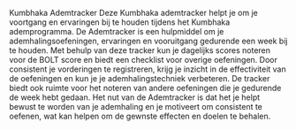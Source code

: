 Kumbhaka Ademtracker
Deze Kumbhaka ademtracker helpt je om je voortgang en ervaringen bij te houden tijdens het Kumbhaka ademprogramma.
De Ademtracker is een hulpmiddel om je ademhalingsoefeningen, ervaringen en vooruitgang gedurende een week bij te houden. Met behulp van deze tracker kun je dagelijks scores noteren voor de BOLT score en biedt een checklist voor overige oefeningen. Door consistent je vorderingen te registreren, krijg je inzicht in de effectiviteit van de oefeningen en kun je je ademhalingstechniek verbeteren. De tracker biedt ook ruimte voor het noteren van andere oefeningen die je gedurende de week hebt gedaan. Het nut van de Ademtracker is dat het je helpt bewust te worden van je ademhaling en je motiveert om consistent te oefenen, wat kan helpen om de gewnste effecten en doelen te behalen.
